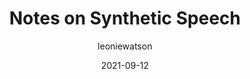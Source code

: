 ---
author: leoniewatson
date: 2021-09-12
permalink: false
tags:
  - accessibility
  - user-agents
target_url: https://tink.uk/notes-on-synthetic-speech/
title: Notes on Synthetic Speech
---